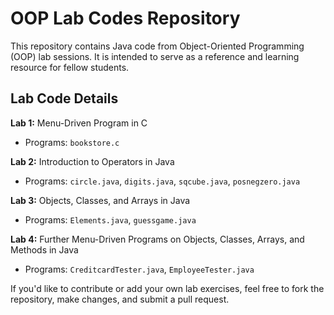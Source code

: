 # OOP Lab Codes Repository

This repository contains Java code from Object-Oriented Programming (OOP) lab sessions. It is intended to serve as a reference and learning resource for fellow students.

## Lab Code Details

**Lab 1:** Menu-Driven Program in C
- Programs: `bookstore.c`

**Lab 2:** Introduction to Operators in Java
- Programs: `circle.java`, `digits.java`, `sqcube.java`, `posnegzero.java`

**Lab 3:** Objects, Classes, and Arrays in Java
- Programs: `Elements.java`, `guessgame.java`

**Lab 4:** Further Menu-Driven Programs on Objects, Classes, Arrays, and Methods in Java
- Programs: `CreditcardTester.java`, `EmployeeTester.java`

If you'd like to contribute or add your own lab exercises, feel free to fork the repository, make changes, and submit a pull request.

